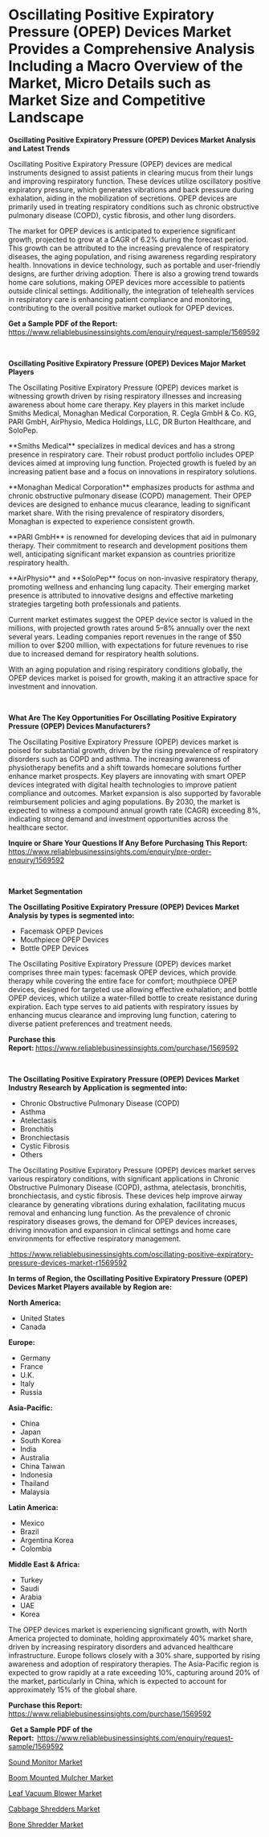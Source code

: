 <p><h1>Oscillating Positive Expiratory Pressure (OPEP) Devices Market Provides a Comprehensive Analysis Including a Macro Overview of the Market, Micro Details such as Market Size and Competitive Landscape</h1></p><p><strong>Oscillating Positive Expiratory Pressure (OPEP) Devices Market Analysis and Latest Trends</strong></p>
<p><p>Oscillating Positive Expiratory Pressure (OPEP) devices are medical instruments designed to assist patients in clearing mucus from their lungs and improving respiratory function. These devices utilize oscillatory positive expiratory pressure, which generates vibrations and back pressure during exhalation, aiding in the mobilization of secretions. OPEP devices are primarily used in treating respiratory conditions such as chronic obstructive pulmonary disease (COPD), cystic fibrosis, and other lung disorders.</p><p>The market for OPEP devices is anticipated to experience significant growth, projected to grow at a CAGR of 6.2% during the forecast period. This growth can be attributed to the increasing prevalence of respiratory diseases, the aging population, and rising awareness regarding respiratory health. Innovations in device technology, such as portable and user-friendly designs, are further driving adoption. There is also a growing trend towards home care solutions, making OPEP devices more accessible to patients outside clinical settings. Additionally, the integration of telehealth services in respiratory care is enhancing patient compliance and monitoring, contributing to the overall positive market outlook for OPEP devices.</p></p>
<p><strong>Get a Sample PDF of the Report:&nbsp;</strong> <a href="https://www.reliablebusinessinsights.com/enquiry/request-sample/1569592?utm_campaign=1837&utm_medium=2&utm_source=Github&utm_content=ia&utm_term=25032025&utm_id=oscillating-positive-expiratory-pressure-opep-devices">https://www.reliablebusinessinsights.com/enquiry/request-sample/1569592</a></p>
<p>&nbsp;</p>
<p><strong>Oscillating Positive Expiratory Pressure (OPEP) Devices Major Market Players</strong></p>
<p><p>The Oscillating Positive Expiratory Pressure (OPEP) devices market is witnessing growth driven by rising respiratory illnesses and increasing awareness about home care therapy. Key players in this market include Smiths Medical, Monaghan Medical Corporation, R. Cegla GmbH & Co. KG, PARI GmbH, AirPhysio, Medica Holdings, LLC, DR Burton Healthcare, and SoloPep.</p><p>**Smiths Medical** specializes in medical devices and has a strong presence in respiratory care. Their robust product portfolio includes OPEP devices aimed at improving lung function. Projected growth is fueled by an increasing patient base and a focus on innovations in respiratory solutions.</p><p>**Monaghan Medical Corporation** emphasizes products for asthma and chronic obstructive pulmonary disease (COPD) management. Their OPEP devices are designed to enhance mucus clearance, leading to significant market share. With the rising prevalence of respiratory disorders, Monaghan is expected to experience consistent growth.</p><p>**PARI GmbH** is renowned for developing devices that aid in pulmonary therapy. Their commitment to research and development positions them well, anticipating significant market expansion as countries prioritize respiratory health.</p><p>**AirPhysio** and **SoloPep** focus on non-invasive respiratory therapy, promoting wellness and enhancing lung capacity. Their emerging market presence is attributed to innovative designs and effective marketing strategies targeting both professionals and patients.</p><p>Current market estimates suggest the OPEP device sector is valued in the millions, with projected growth rates around 5–8% annually over the next several years. Leading companies report revenues in the range of $50 million to over $200 million, with expectations for future revenues to rise due to increased demand for respiratory health solutions.</p><p>With an aging population and rising respiratory conditions globally, the OPEP devices market is poised for growth, making it an attractive space for investment and innovation.</p></p>
<p>&nbsp;</p>
<p><strong>What Are The Key Opportunities For Oscillating Positive Expiratory Pressure (OPEP) Devices Manufacturers?</strong></p>
<p><p>The Oscillating Positive Expiratory Pressure (OPEP) devices market is poised for substantial growth, driven by the rising prevalence of respiratory disorders such as COPD and asthma. The increasing awareness of physiotherapy benefits and a shift towards homecare solutions further enhance market prospects. Key players are innovating with smart OPEP devices integrated with digital health technologies to improve patient compliance and outcomes. Market expansion is also supported by favorable reimbursement policies and aging populations. By 2030, the market is expected to witness a compound annual growth rate (CAGR) exceeding 8%, indicating strong demand and investment opportunities across the healthcare sector.</p></p>
<p><strong>Inquire or Share Your Questions If Any Before Purchasing This Report:</strong> <a href="https://www.reliablebusinessinsights.com/enquiry/pre-order-enquiry/1569592?utm_campaign=1837&utm_medium=2&utm_source=Github&utm_content=ia&utm_term=25032025&utm_id=oscillating-positive-expiratory-pressure-opep-devices">https://www.reliablebusinessinsights.com/enquiry/pre-order-enquiry/1569592</a></p>
<p>&nbsp;</p>
<p><strong>Market Segmentation</strong></p>
<p><strong>The Oscillating Positive Expiratory Pressure (OPEP) Devices Market Analysis by types is segmented into:</strong></p>
<p><ul><li>Facemask OPEP Devices</li><li>Mouthpiece OPEP Devices</li><li>Bottle OPEP Devices</li></ul></p>
<p><p>The Oscillating Positive Expiratory Pressure (OPEP) devices market comprises three main types: facemask OPEP devices, which provide therapy while covering the entire face for comfort; mouthpiece OPEP devices, designed for targeted use allowing effective exhalation; and bottle OPEP devices, which utilize a water-filled bottle to create resistance during expiration. Each type serves to aid patients with respiratory issues by enhancing mucus clearance and improving lung function, catering to diverse patient preferences and treatment needs.</p></p>
<p><strong>Purchase this Report:&nbsp;</strong><a href="https://www.reliablebusinessinsights.com/purchase/1569592?utm_campaign=1837&utm_medium=2&utm_source=Github&utm_content=ia&utm_term=25032025&utm_id=oscillating-positive-expiratory-pressure-opep-devices">https://www.reliablebusinessinsights.com/purchase/1569592</a></p>
<p>&nbsp;</p>
<p><strong>The Oscillating Positive Expiratory Pressure (OPEP) Devices Market Industry Research by Application is segmented into:</strong></p>
<p><ul><li>Chronic Obstructive Pulmonary Disease (COPD)</li><li>Asthma</li><li>Atelectasis</li><li>Bronchitis</li><li>Bronchiectasis</li><li>Cystic Fibrosis</li><li>Others</li></ul></p>
<p><p>The Oscillating Positive Expiratory Pressure (OPEP) devices market serves various respiratory conditions, with significant applications in Chronic Obstructive Pulmonary Disease (COPD), asthma, atelectasis, bronchitis, bronchiectasis, and cystic fibrosis. These devices help improve airway clearance by generating vibrations during exhalation, facilitating mucus removal and enhancing lung function. As the prevalence of chronic respiratory diseases grows, the demand for OPEP devices increases, driving innovation and expansion in clinical settings and home care environments for effective respiratory management.</p></p>
<p><a href="https://www.reliablebusinessinsights.com/oscillating-positive-expiratory-pressure-devices-market-r1569592?utm_campaign=1837&utm_medium=2&utm_source=Github&utm_content=ia&utm_term=25032025&utm_id=oscillating-positive-expiratory-pressure-opep-devices">&nbsp;https://www.reliablebusinessinsights.com/oscillating-positive-expiratory-pressure-devices-market-r1569592</a></p>
<p><strong>In terms of Region, the Oscillating Positive Expiratory Pressure (OPEP) Devices Market Players available by Region are:</strong></p>
<p>
    <p> <strong> North America: </strong>
        <ul>
            <li>United States</li>
            <li>Canada</li>
        </ul>
        </p> 
    <p> <strong> Europe: </strong>
        <ul>
            <li>Germany</li>
            <li>France</li>
            <li>U.K.</li>
            <li>Italy</li>
            <li>Russia</li>
        </ul>
        </p> 
    <p> <strong> Asia-Pacific: </strong>
        <ul>
            <li>China</li>
            <li>Japan</li>
            <li>South Korea</li>
            <li>India</li>
            <li>Australia</li>
            <li>China Taiwan</li>
            <li>Indonesia</li>
            <li>Thailand</li>
            <li>Malaysia</li>
        </ul>
        </p> 
    <p> <strong> Latin America: </strong>
        <ul>
            <li>Mexico</li>
            <li>Brazil</li>
            <li>Argentina Korea</li>
            <li>Colombia</li>
        </ul>
        </p> 
    <p> <strong> Middle East & Africa: </strong>
        <ul>
            <li>Turkey</li>
            <li>Saudi</li>
            <li>Arabia</li>
            <li>UAE</li>
            <li>Korea</li>
        </ul>
    </p>
    </p>
<p><p>The OPEP devices market is experiencing significant growth, with North America projected to dominate, holding approximately 40% market share, driven by increasing respiratory disorders and advanced healthcare infrastructure. Europe follows closely with a 30% share, supported by rising awareness and adoption of respiratory therapies. The Asia-Pacific region is expected to grow rapidly at a rate exceeding 10%, capturing around 20% of the market, particularly in China, which is expected to account for approximately 15% of the global share.</p></p>
<p><strong>Purchase this Report: </strong><a href="https://www.reliablebusinessinsights.com/purchase/1569592?utm_campaign=1837&utm_medium=2&utm_source=Github&utm_content=ia&utm_term=25032025&utm_id=oscillating-positive-expiratory-pressure-opep-devices">https://www.reliablebusinessinsights.com/purchase/1569592</a></p>
<p>&nbsp;<strong>Get a Sample PDF of the Report:&nbsp;&nbsp;</strong><a href="https://www.reliablebusinessinsights.com/enquiry/request-sample/1569592?utm_campaign=1837&utm_medium=2&utm_source=Github&utm_content=ia&utm_term=25032025&utm_id=oscillating-positive-expiratory-pressure-opep-devices">https://www.reliablebusinessinsights.com/enquiry/request-sample/1569592</a></p>
<p><strong></strong></p>
<p><p><a href="https://github.com/taveyasenay/Market-Research-Report-List-1/blob/main/sound-monitor-market.md?utm_campaign=1837&utm_medium=2&utm_source=Github&utm_content=ia&utm_term=25032025&utm_id=oscillating-positive-expiratory-pressure-opep-devices">Sound Monitor Market</a></p><p><a href="https://github.com/ssaradulai/Market-Research-Report-List-1/blob/main/boom-mounted-mulcher-market.md?utm_campaign=1837&utm_medium=2&utm_source=Github&utm_content=ia&utm_term=25032025&utm_id=oscillating-positive-expiratory-pressure-opep-devices">Boom Mounted Mulcher Market</a></p><p><a href="https://github.com/keohannchavo/Market-Research-Report-List-1/blob/main/leaf-vacuum-blower-market.md?utm_campaign=1837&utm_medium=2&utm_source=Github&utm_content=ia&utm_term=25032025&utm_id=oscillating-positive-expiratory-pressure-opep-devices">Leaf Vacuum Blower Market</a></p><p><a href="https://github.com/helmeludu/Market-Research-Report-List-1/blob/main/cabbage-shredders-market.md?utm_campaign=1837&utm_medium=2&utm_source=Github&utm_content=ia&utm_term=25032025&utm_id=oscillating-positive-expiratory-pressure-opep-devices">Cabbage Shredders Market</a></p><p><a href="https://github.com/dukerghostki/Market-Research-Report-List-1/blob/main/bone-shredder-market.md?utm_campaign=1837&utm_medium=2&utm_source=Github&utm_content=ia&utm_term=25032025&utm_id=oscillating-positive-expiratory-pressure-opep-devices">Bone Shredder Market</a></p></p>